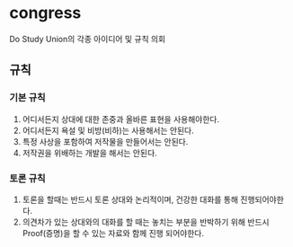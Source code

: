 # congress
Do Study Union의 각종 아이디어 및 규칙 의회

## 규칙
### 기본 규칙
1. 어디서든지 상대에 대한 존중과 올바른 표현을 사용해야한다.
2. 어디서든지 욕설 및 비방(비하)는 사용해서는 안된다.
3. 특정 사상을 포함하여 저작물을 만들어서는 안된다.
4. 저작권을 위배하는 개발을 해서는 안된다.

### 토론 규칙 
1. 토론을 할때는 반드시 토론 상대와 논리적이며, 건강한 대화를 통해 진행되어야한다.
2. 의견차가 있는 상대와의 대화를 할 때는 놓치는 부분을 반박하기 위해 반드시 Proof(증명)을 할 수 있는 자료와 함께 진행 되어야한다.
